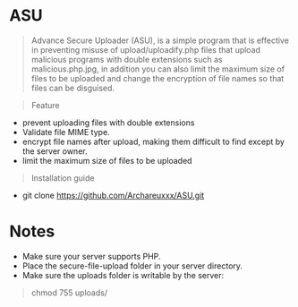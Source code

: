# ASU
> Advance Secure Uploader (ASU), is a simple program that is effective in preventing misuse of upload/uploadify.php files that upload malicious programs with double extensions such as malicious.php.jpg, in addition you can also limit the maximum size of files to be uploaded and change the encryption of file names so that files can be disguised.

> Feature
- prevent uploading files with
double extensions
- Validate file MIME type.
- encrypt file names after upload, making them difficult to find except by the server owner.
- limit the maximum size of files to be uploaded

> Installation guide
- git clone https://github.com/Archareuxxx/ASU.git

# Notes
- Make sure your server supports PHP.
- Place the secure-file-upload folder in your server directory.
- Make sure the uploads folder is writable by the server:
> chmod 755 uploads/
